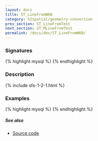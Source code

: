 ```yaml
---
layout: docs
title: ST_LineFromWKB
category: h2spatial/geometry-conversion
prev_section: ST_LineFromText
next_section: ST_MLineFromText
permalink: /docs/dev/ST_LineFromWKB/
---
```


### Signatures

{% highlight mysql %}
{% endhighlight %}

### Description



{% include sfs-1-2-1.html %}

### Examples

{% highlight mysql %}
{% endhighlight %}

##### See also

* <a href="https://github.com/irstv/H2GIS/blob/master/h2spatial/src/main/java/org/h2gis/h2spatial/internal/function/spatial/convert/ST_LineFromWKB.java" target="_blank">Source code</a>
